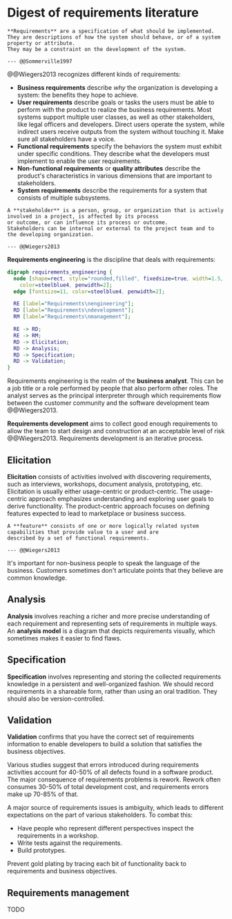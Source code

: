 # Digest of requirements literature

```admonish tldr title="Definition"
**Requirements** are a specification of what should be implemented.
They are descriptions of how the system should behave, or of a system property or attribute.
They may be a constraint on the development of the system.

--- @@Sommerville1997
```

@@Wiegers2013 recognizes different kinds of requirements:

- **Business requirements** describe _why_ the organization is developing a system: the benefits they hope to achieve.
- **User requirements** describe goals or tasks the users must be able to perform with the product to realize the
  business requirements.
  Most systems support multiple user classes, as well as other stakeholders, like legal officers and developers.
  Direct users operate the system, while indirect users receive outputs from the system without touching it.
  Make sure all stakeholders have a voice.
- **Functional requirements** specify the behaviors the system must exhibit under specific conditions.
  They describe what the developers must implement to enable the user requirements.
- **Non-functional requirements** or **quality attributes** describe the product's characteristics in various
  dimensions that are important to stakeholders.
- **System requirements** describe the requirements for a system that consists of multiple subsystems.

```admonish tldr title="Definition"
A **stakeholder** is a person, group, or organization that is actively involved in a project, is affected by its process
or outcome, or can influence its process or outcome.
Stakeholders can be internal or external to the project team and to the developing organization.

--- @@Wiegers2013
```

**Requirements engineering** is the discipline that deals with requirements:

```dot process
digraph requirements_engineering {
  node [shape=rect, style="rounded,filled", fixedsize=true, width=1.5, height=0.75, fillcolor=lightskyblue2,
    color=steelblue4, penwidth=2];
  edge [fontsize=11, color=steelblue4, penwidth=2];

  RE [label="Requirements\nengineering"];
  RD [label="Requirements\ndevelopment"];
  RM [label="Requirements\nmanagement"];

  RE -> RD;
  RE -> RM;
  RD -> Elicitation;
  RD -> Analysis;
  RD -> Specification;
  RD -> Validation;
}
```

Requirements engineering is the realm of the **business analyst**.
This can be a job title or a role performed by people that also perform other roles.
The analyst serves as the principal interpreter through which requirements flow between the customer community and
the software development team @@Wiegers2013.

**Requirements development** aims to collect good enough requirements to allow the team to start design and
construction at an acceptable level of risk @@Wiegers2013.
Requirements development is an iterative process.


## Elicitation

**Elicitation** consists of activities involved with discovering requirements, such as interviews, workshops,
document analysis, prototyping, etc.
Elicitation is usually either usage-centric or product-centric.
The usage-centric approach emphasizes understanding and exploring user goals to derive functionality.
The product-centric approach focuses on defining features expected to lead to marketplace or business success.

```admonish tldr title="Definition"
A **feature** consists of one or more logically related system capabilities that provide value to a user and are
described by a set of functional requirements.

--- @@Wiegers2013
```

It's important for non-business people to speak the language of the business.
Customers sometimes don't articulate points that they believe are common knowledge.


## Analysis

**Analysis** involves reaching a richer and more precise understanding of each requirement and representing sets of
requirements in multiple ways.
An **analysis model** is a diagram that depicts requirements visually, which sometimes makes it easier to find flaws.


## Specification

**Specification** involves representing and storing the collected requirements knowledge in a persistent and
well-organized fashion.
We should record requirements in a shareable form, rather than using an oral tradition.
They should also be version-controlled.


## Validation

**Validation** confirms that you have the correct set of requirements information to enable developers to build
a solution that satisfies the business objectives.

Various studies suggest that errors introduced during requirements activities account for 40-50% of all defects found
in a software product.
The major consequence of requirements problems is rework.
Rework often consumes 30-50% of total development cost, and requirements errors make up 70-85% of that.

A major source of requirements issues is ambiguity, which leads to different expectations on the part of various
stakeholders.
To combat this:

- Have people who represent different perspectives inspect the requirements in a workshop.
- Write tests against the requirements.
- Build prototypes.

Prevent gold plating by tracing each bit of functionality back to requirements and business objectives.


## Requirements management

TODO
